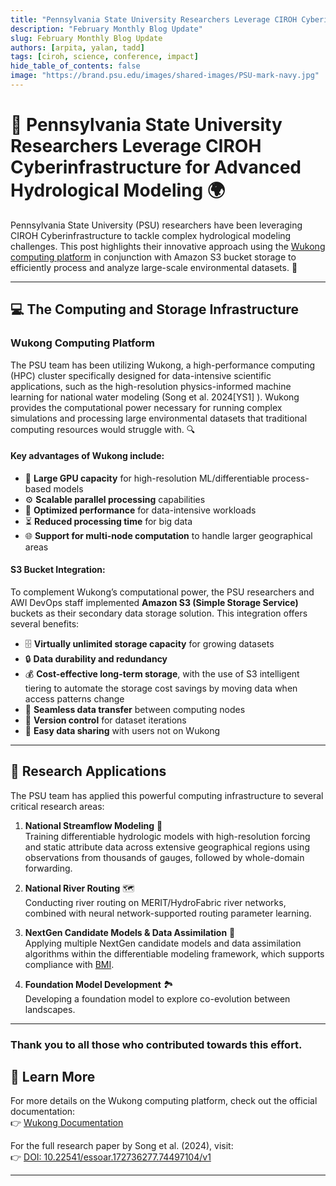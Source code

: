 ```yaml
---
title: "Pennsylvania State University Researchers Leverage CIROH Cyberinfrastructure for Advanced Hydrological Modeling "
description: "February Monthly Blog Update"
slug: February Monthly Blog Update
authors: [arpita, yalan, tadd]
tags: [ciroh, science, conference, impact]
hide_table_of_contents: false
image: "https://brand.psu.edu/images/shared-images/PSU-mark-navy.jpg"
---
```


# 🌊 Pennsylvania State University Researchers Leverage CIROH Cyberinfrastructure for Advanced Hydrological Modeling 🌍

Pennsylvania State University (PSU) researchers have been leveraging CIROH Cyberinfrastructure to tackle complex hydrological modeling challenges. This post highlights their innovative approach using the [Wukong computing platform](https://docs.ciroh.org/docs/services/on-prem/Wukong/) in conjunction with Amazon S3 bucket storage to efficiently process and analyze large-scale environmental datasets. 🚀

---

## 💻 The Computing and Storage Infrastructure

### **Wukong Computing Platform**
The PSU team has been utilizing Wukong, a high-performance computing (HPC) cluster specifically designed for data-intensive scientific applications, such as the high-resolution physics-informed machine learning for national water modeling (Song et al. 2024[YS1] ). Wukong provides the computational power necessary for running complex simulations and processing large environmental datasets that traditional computing resources would struggle with. 🔍

#### Key advantages of Wukong include:
- 🎯 **Large GPU capacity** for high-resolution ML/differentiable process-based models
- ⚙️ **Scalable parallel processing** capabilities
- 🚀 **Optimized performance** for data-intensive workloads
- ⏳ **Reduced processing time** for big data
- 🌐 **Support for multi-node computation** to handle larger geographical areas

#### **S3 Bucket Integration**: 
To complement Wukong’s computational power, the PSU researchers and AWI DevOps staff implemented **Amazon S3 (Simple Storage Service)** buckets as their secondary data storage solution. This integration offers several benefits:
- 🗄️ **Virtually unlimited storage capacity** for growing datasets
- 🔒 **Data durability and redundancy**
- 💰 **Cost-effective long-term storage**, with the use of S3 intelligent tiering to automate the storage cost savings by moving data when access patterns change
- 🔄 **Seamless data transfer** between computing nodes
- 📝 **Version control** for dataset iterations
- 🤝 **Easy data sharing** with users not on Wukong

---

## 🔬 Research Applications

The PSU team has applied this powerful computing infrastructure to several critical research areas:

1. **National Streamflow Modeling** 🌊  
   Training differentiable hydrologic models with high-resolution forcing and static attribute data across extensive geographical regions using observations from thousands of gauges, followed by whole-domain forwarding.

2. **National River Routing** 🗺️  
   Conducting river routing on MERIT/HydroFabric river networks, combined with neural network-supported routing parameter learning.

3. **NextGen Candidate Models & Data Assimilation** 🔄  
   Applying multiple NextGen candidate models and data assimilation algorithms within the differentiable modeling framework, which supports compliance with [BMI](https://doi.org/10.5281/zenodo.14827983).

4. **Foundation Model Development** 🏞️  
   Developing a foundation model to explore co-evolution between landscapes.

---

### Thank you to all those who contributed towards this effort.

## 🔗 Learn More
For more details on the Wukong computing platform, check out the official documentation:  
👉 [Wukong Documentation](https://docs.ciroh.org/docs/services/on-prem/Wukong/)

For the full research paper by Song et al. (2024), visit:  
👉 [DOI: 10.22541/essoar.172736277.74497104/v1](https://doi.org/10.22541/essoar.172736277.74497104/v1)

---


